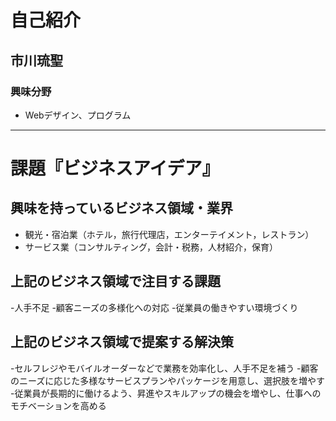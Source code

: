 # 自己紹介

## 市川琉聖

### 興味分野

- Webデザイン、プログラム

* * *

# 課題『ビジネスアイデア』

## 興味を持っているビジネス領域・業界

- 観光・宿泊業（ホテル，旅行代理店，エンターテイメント，レストラン）
- サービス業（コンサルティング，会計・税務，人材紹介，保育）

## 上記のビジネス領域で注目する課題

-人手不足
-顧客ニーズの多様化への対応
-従業員の働きやすい環境づくり

## 上記のビジネス領域で提案する解決策

-セルフレジやモバイルオーダーなどで業務を効率化し、人手不足を補う
-顧客のニーズに応じた多様なサービスプランやパッケージを用意し、選択肢を増やす
-従業員が長期的に働けるよう、昇進やスキルアップの機会を増やし、仕事へのモチベーションを高める